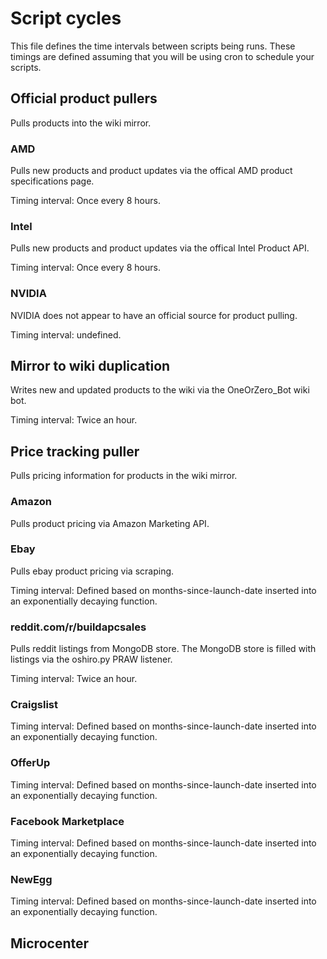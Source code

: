 # Script cycles

This file defines the time intervals between scripts being runs. These timings are defined assuming that you will be using cron to schedule your scripts.

## Official product pullers

Pulls products into the wiki mirror.

### AMD

Pulls new products and product updates via the offical AMD product specifications page.

Timing interval: Once every 8 hours.

### Intel

Pulls new products and product updates via the offical Intel Product API.

Timing interval: Once every 8 hours.

### NVIDIA

NVIDIA does not appear to have an official source for product pulling.

Timing interval: undefined.

## Mirror to wiki duplication

Writes new and updated products to the wiki via the OneOrZero_Bot wiki bot.

Timing interval: Twice an hour.

## Price tracking puller

Pulls pricing information for products in the wiki mirror.

### Amazon

Pulls product pricing via Amazon Marketing API.

### Ebay

Pulls ebay product pricing via scraping.

Timing interval: Defined based on months-since-launch-date inserted into an exponentially decaying function.

### reddit.com/r/buildapcsales

Pulls reddit listings from MongoDB store. The MongoDB store is filled with listings via the oshiro.py PRAW listener.

Timing interval: Twice an hour.

### Craigslist

Timing interval: Defined based on months-since-launch-date inserted into an exponentially decaying function.

### OfferUp

Timing interval: Defined based on months-since-launch-date inserted into an exponentially decaying function.

### Facebook Marketplace

Timing interval: Defined based on months-since-launch-date inserted into an exponentially decaying function.

### NewEgg

Timing interval: Defined based on months-since-launch-date inserted into an exponentially decaying function.

## Microcenter

